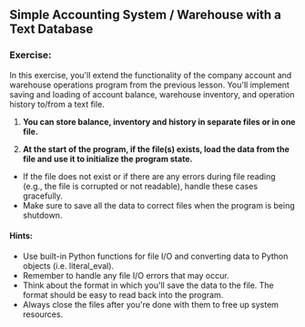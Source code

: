## Simple Accounting System / Warehouse with a Text Database
### Exercise:
In this exercise, you'll extend the functionality of the company account and warehouse operations program from the previous lesson. You'll implement saving and loading of account balance, warehouse inventory, and operation history to/from a text file.

1. **You can store balance, inventory and history in separate files or in one file.**

2. **At the start of the program, if the file(s) exists, load the data from the file and use it to initialize the program state.**
  - If the file does not exist or if there are any errors during file reading (e.g., the file is corrupted or not readable), handle these cases gracefully.
  - Make sure to save all the data to correct files when the program is being shutdown.

#### Hints:
- Use built-in Python functions for file I/O and converting data to Python objects (i.e. literal_eval).
- Remember to handle any file I/O errors that may occur.
- Think about the format in which you'll save the data to the file. The format should be easy to read back into the program.
- Always close the files after you're done with them to free up system resources.
